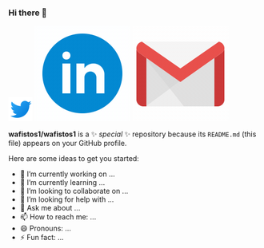 ### Hi there 👋

[![Twitter](./images/twitter.png)]('https://twitter.com/wafi_Mameri')
[![LinkedIn](./images/linkedin.gif)]('https://twitter.com/wafi_Mameri')
[![Gmail](./images/gmail.gif)]('https://twitter.com/wafi_Mameri')

**wafistos1/wafistos1** is a ✨ _special_ ✨ repository because its `README.md` (this file) appears on your GitHub profile.

Here are some ideas to get you started:

- 🔭 I’m currently working on ...
- 🌱 I’m currently learning ...
- 👯 I’m looking to collaborate on ...
- 🤔 I’m looking for help with ...
- 💬 Ask me about ...
- 📫 How to reach me: ...
- 😄 Pronouns: ...
- ⚡ Fun fact: ...

